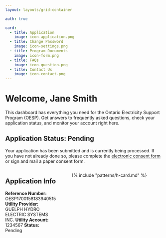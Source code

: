```yaml
---
layout: layouts/grid-container

auth: true

card:
  - title: Application
    image: icon-application.png
  - title: Change Password
    image: icon-settings.png
  - title: Program Documents
    image: icon-form.png
  - title: FAQs
    image: icon-question.png
  - title: Contact Us
    image: icon-contact.png
---
```

<style>
  img {
    width: 80px;
    height: 90px;
    object-fit: contain;
  }

  @media (min-width: 800px) {
  .content {
    display: flex;
    gap: 10%;
  }
  .content-left {
    width: 50%
  }
  .content-right {
    width: 100%
  }
  }
</style>

# Welcome, Jane Smith

This dashboard has everything you need for the Ontario Electricity Support Program (OESP). Get answers to frequently asked questions, check your application status, and monitor your account right here.

<div class="ontario-callout ontario-border-highlight--sky">
    <h2 class="ontario-callout__title ontario-h5">Application Status: Pending</h2>
    <p>Your application has been submitted and is currently being processed. If you have not already done so, please complete the <a href="#">electronic consent form</a> or sign and mail a paper consent form.</p>
</div>

<div class="content">
<div class="content-left" markdown="1">

## Application Info

**Reference Number:** OESP1700158183940515
**Utility Provider:** GUELPH HYDRO ELECTRIC SYSTEMS INC.
**Utility Account:** 1234567
**Status:** Pending
</div>

<div class="content-right" markdown="1">

{% include "patterns/h-card.md" %}
</div>